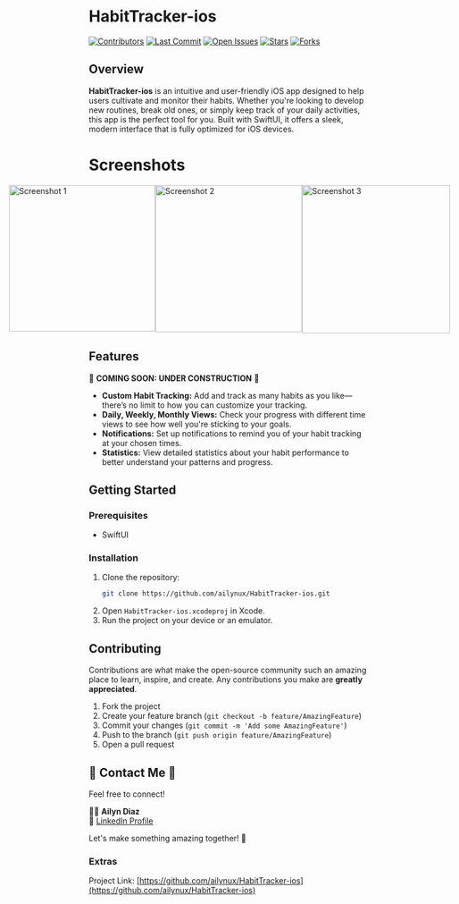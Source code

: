 # HabitTracker-ios


[![Contributors](https://img.shields.io/github/contributors/ailynux/HabitTracker-ios)](https://github.com/ailynux/HabitTracker-ios/graphs/contributors)
[![Last Commit](https://img.shields.io/github/last-commit/ailynux/HabitTracker-ios)](https://github.com/ailynux/HabitTracker-ios/commits/main)
[![Open Issues](https://img.shields.io/github/issues/ailynux/HabitTracker-ios)](https://github.com/ailynux/HabitTracker-ios/issues)
[![Stars](https://img.shields.io/github/stars/ailynux/HabitTracker-ios)](https://github.com/ailynux/HabitTracker-ios/stargazers)
[![Forks](https://img.shields.io/github/forks/ailynux/HabitTracker-ios)](https://github.com/ailynux/HabitTracker-ios/network)

## Overview
**HabitTracker-ios** is an intuitive and user-friendly iOS app designed to help users cultivate and monitor their habits. Whether you're looking to develop new routines, break old ones, or simply keep track of your daily activities, this app is the perfect tool for you. Built with SwiftUI, it offers a sleek, modern interface that is fully optimized for iOS devices.

# Screenshots

<div style="display:flex; justify-content:center;">
    <img src="https://github.com/ailynux/HabitTracker-ios/assets/95152597/535bdc7f-6290-4621-9f16-647333db17ef" alt="Screenshot 1" width="262">
    <img src="https://github.com/ailynux/HabitTracker-ios/assets/95152597/42dc6bfa-a087-4072-960e-3f9d4daa8932" alt="Screenshot 2" width="263">
    <img src="https://github.com/ailynux/HabitTracker-ios/assets/95152597/8e23c0a2-3301-4c48-9031-770c43dad8af" alt="Screenshot 3" width="265">
    
</div>

## Features
🚧 **COMING SOON: UNDER CONSTRUCTION** 🚧
- **Custom Habit Tracking:** Add and track as many habits as you like—there’s no limit to how you can customize your tracking.
- **Daily, Weekly, Monthly Views:** Check your progress with different time views to see how well you're sticking to your goals.
- **Notifications:** Set up notifications to remind you of your habit tracking at your chosen times.
- **Statistics:** View detailed statistics about your habit performance to better understand your patterns and progress.

## Getting Started

### Prerequisites
- SwiftUI

### Installation
1. Clone the repository:
    ```bash
    git clone https://github.com/ailynux/HabitTracker-ios.git
    ```
2. Open `HabitTracker-ios.xcodeproj` in Xcode.
3. Run the project on your device or an emulator.

## Contributing
Contributions are what make the open-source community such an amazing place to learn, inspire, and create. Any contributions you make are **greatly appreciated**.

1. Fork the project
2. Create your feature branch (`git checkout -b feature/AmazingFeature`)
3. Commit your changes (`git commit -m 'Add some AmazingFeature'`)
4. Push to the branch (`git push origin feature/AmazingFeature`)
5. Open a pull request

## 🌟 Contact Me 🌟
Feel free to connect!

👩‍💻 **Ailyn Diaz**  
🔗 [LinkedIn Profile](https://www.linkedin.com/in/ailyn-diaz-802943225)  

Let's make something amazing together! 🚀

### Extras
Project Link: [https://github.com/ailynux/HabitTracker-ios](https://github.com/ailynux/HabitTracker-ios)

